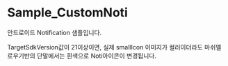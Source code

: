 # Sample_CustomNoti
안드로이드 Notification 샘플입니다. 

TargetSdkVersion값이 21이상이면, 실제 smallIcon 이미지가 컬러이더라도 마쉬멜로우기반의 단말에서는 흰색으로 Noti아이콘이 변경됩니다. 

